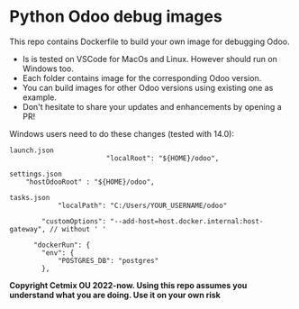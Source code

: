 # Python Odoo debug images
This repo contains Dockerfile to build your own image for debugging Odoo. 

- Is is tested on VSCode for MacOs and Linux. However should run on Windows too.
- Each folder contains image for the corresponding Odoo version.
- You can build images for other Odoo versions using existing one as example.
- Don't hesitate to share your updates and enhancements by opening a PR!

Windows users need to do these changes (tested with 14.0):

```
launch.json
                        "localRoot": "${HOME}/odoo",

settings.json
    "hostOdooRoot" : "${HOME}/odoo",

tasks.json
            "localPath": "C:/Users/YOUR_USERNAME/odoo"

        "customOptions": "--add-host=host.docker.internal:host-gateway", // without ' '

      "dockerRun": {
        "env": {
            "POSTGRES_DB": "postgres"
        },
```

**Copyright Cetmix OU 2022-now. Using this repo assumes you understand what you are doing. Use it on your own risk**
